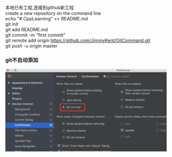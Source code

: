 本地已有工程,连接到github新工程  
create a new repository on the command line  
echo "# CppLearning" >> README.md  
git init  
git add README.md  
git commit -m "first commit"  
git remote add origin https://github.com/JimmyKent/GitCommand.git  
git push -u origin master  


### git不自动添加
![git不自动添加](git不自动添加.png)  